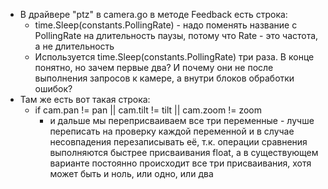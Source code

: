 * В драйвере "ptz" в camera.go в методе Feedback есть строка:
	* time.Sleep(constants.PollingRate) - надо поменять название с PollingRate на длительность паузы, потому что Rate - это частота, а не длительность
	* Используется time.Sleep(constants.PollingRate) три раза. В конце понятно, но зачем первые два? И почему они не после выполнения запросов к камере, а внутри блоков обработки ошибок?
* Там же есть вот такая строка:
	* if cam.pan != pan || cam.tilt != tilt || cam.zoom != zoom
		* и дальше мы переприсваиваем все три переменные -  лучше переписать на проверку каждой переменной и в случае несовпадения перезаписывать её, т.к. операции сравнения выполняются быстрее присваивания float, а в существующем варианте постоянно происходит все три присваивания, хотя может быть и ноль, или одно, или два